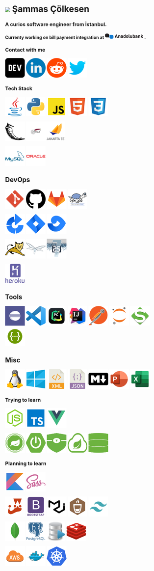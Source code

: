 # <img src="https://media.giphy.com/media/12oufCB0MyZ1Go/giphy.gif" width="50">  Şammas Çölkesen 

### A curios software engineer from İstanbul.

#### Currenty working on bill payment integration at <a href="https://www.anadolubank.com.tr"><img src="./anadolubank.svg" width="125"></a> .

### Contact with me

<a href="https://dev.to/kavanozkafa"><img src="icon/contact/dev_to.png" width="64" height = "64"></a>  <a href="https://www.linkedin.com/in/sammascolkesen/"><img alt="LinkedIn" src="icon/contact/linkedin.png" width="64" height = "64"/></a>  <a href="https://www.reddit.com/user/sammascolkesen"><img alt="Reddit" src="icon/contact/reddit.png" width="64" height = "64 "/></a>   <a href="https://twitter.com/colkesensammas"><img alt="twitter"  src="./icon/contact/twitter.png" width="64" height = "64" /></a>



### Tech Stack



<a href="https://www.java.com/tr/"><img alt="java"  src="./icon/language/java.png" width="64" height = "64"></a> <a href="https://www.python.org/"><img alt="python"  src="./icon/language/python.png" width="64" height = "64"></a>
<a href="https://www.javascript.com/"><img alt="javascript"  src="./icon/language/js.png" width="64" height = "64"></a> <a href="https://html.com/"><img alt="html"  src="./icon/language/html.png" width="64" height = "64"></a> <a href="https://developer.mozilla.org/en-US/docs/Web/CSS"><img alt="css"  src="./icon/language/css.png" width="64" height = "64"></a>

 
<a href="https://flask.palletsprojects.com/en/2.0.x/"><img alt="flask"  src="./icon/framework/flask.png" width="64" height = "64"></a> <a href="https://axis.apache.org/"><img alt="axis"  src="./icon/framework/axis.png" width="64" height = "64"></a><a href="https://jakarta.ee/"><img alt="jakarta"  src="./icon/framework/jakarta.png" width="64" height = "64"></a>


<a href="https://www.mysql.com/"><img alt="mysql"  src="./icon/db/mysql.png" width="64" height = "64"></a>  <a href="https://www.oracle.com/tr"><img alt="oracle"  src="./icon/db/oracle.png" width="64" height = "64"></a>


## DevOps
 

<a href=""><img alt="git"  src="./icon/devops/git.png" width="64" height = "64"></a> <a href=""><img alt="github"  src="./icon/devops/github.png" width="64" height = "64"></a> <a href=""><img alt="gitlab"  src="./icon/devops/gitlab.png" width="64" height = "64"></a> <a href=""><img alt="svn"  src="./icon/devops/svn.png" width="64" height = "64"></a> 
 


<a href="https://www.atlassian.com/software/bamboo"><img alt="bamboo"  src="./icon/devops/bamboo.png" width="64" height = "64"></a> <a href="https://www.atlassian.com/software/jira"><img alt="jira"  src="./icon/devops/jira.png" width="64" height = "64"></a> <a href="https://www.atlassian.com/software/fisheye"><img alt="fisheye"  src="./icon/devops/fisheye.png" width="64" height = "64"></a>


<a href="http://tomcat.apache.org/"><img alt="tomcat"  src="./icon/devops/tomcat.png" width="64" height = "64"></a> <a href="https://www.wildfly.org/"><img alt="wildfly"  src="./icon/devops/wildfly.png" width="64" height = "64"></a> <a href="https://docs.jboss.org/author/display/AS71/Documentation.html"><img alt="jboss"  src="./icon/devops/jboss7.png" width="64" height = "64"></a>

<a href="https://www.heroku.com/about"><img alt="heroku"  src="./icon/devops/heroku.png" width="64" height = "64"></a>



## Tools


<a href="https://www.eclipse.org/"><img alt="Eclipse"  src="./icon/ide/eclipse.png" width="64" height = "64"></a> <a href="https://code.visualstudio.com/"><img alt="VS Code"  src="./icon/ide/vscode.png" width="64" height = "64"></a> <a href="https://www.jetbrains.com/pycharm/"><img alt="Pycharm"  src="./icon/ide/pycharm.png" width="64" height = "64"></a> <a href="https://www.jetbrains.com/idea/"><img alt="Intellij"  src="./icon/ide/intellij.png" width="64" height = "64"></a> <a href="https://www.postman.com/"><img alt="Postman"  src="./icon/tools/postman.png" width="64" height = "64"></a> <a href="https://jupyter.org/"><img alt="Jupyter"  src="./icon/tools/jupyter.png" width="64" height = "64"></a> <a href="https://www.soapui.org/"><img alt="SoapUI"  src="./icon/tools/soapui.png" width="64" height = "64"></a> <a href="https://swagger.io/"><img alt="Swagger"  src="./icon/tools/swagger.png" width="64" height = "64"></a>

## Misc


<a href="https://www.linux.org/"><img alt="Linux"  src="./icon/tech/linux.png" width="64" height = "64"></a> <a href="https://www.microsoft.com/tr-tr/windows"><img alt="Windows"  src="./icon/tech/win10.png" width="64" height = "64"></a> <a href="https://www.xml.com/"><img alt="xml"  src="./icon/tech/xml.png" width="64" height = "64"></a> <a href="https://www.json.org/json-en.html"><img alt="json"  src="./icon/tech/json.png" width="64" height = "64"></a> <a href="https://www.markdownguide.org/"><img alt="Markdown"  src="./icon/tech/markdown.png" width="64" height = "64"></a> <a href="https://www.office.com/launch/powerpoint"><img alt="Powerpoint"  src="./icon/tech/powerpoint.png" width="64" height = "64"></a> <a href="https://www.office.com/launch/excel"><img alt="Excel"  src="./icon/tech/excel.png" width="64" height = "64"></a>




### Trying to learn

<a href="https://nodejs.org/en/"><img alt="node"  src="./icon/framework/node.png" width="64" height = "64"></a>  <a href="https://www.typescriptlang.org/"><img alt="typescript"  src="./icon/framework/typescript.png" width="64" height = "64"></a> <a href="https://vuejs.org/"><img alt="vue"  src="./icon/framework/vue.png" width="64" height = "64"></a>


<a href="https://spring.io/"><img alt="spring"  src="./icon/framework/spring-framework.svg" width="64" height = "64"></a> <a href="https://spring.io/projects"><img alt="spring-boot"  src="./icon/framework/spring-boot.svg" width="64" height = "64"></a> <a href="https://spring.io/projects"><img alt="spring-security"  src="./icon/framework/security.svg" width="64" height = "64"></a> <a href="https://spring.io/projects"><img alt="spring-cloud"  src="./icon/framework/spring-cloud.svg" width="64" height = "64"></a> <a href="https://spring.io/projects"><img alt="spring-data"  src="./icon/framework/spring-data.svg" width="64" height = "64"></a>

### Planning to learn

<a href="https://kotlinlang.org/"><img alt="kotlin"  src="./icon/language/kotlin.png" width="64" height = "64"></a> <a href="https://sass-lang.com/"><img alt="sass"  src="./icon/language/sass.png" width="64" height = "64"></a>

<a href="https://jestjs.io/"><img alt="jest"  src="./icon/framework/jest.png" width="64" height = "64"></a> <a href="https://getbootstrap.com/"><img alt="bootstrap"  src="./icon/framework/bootstrap.png" width="64" height = "64"></a> <a href="https://material-ui.com/"><img alt="material_ui"  src="./icon/framework/material_ui.png" width="64" height = "64"></a> <a href="https://mochajs.org/"><img alt="mocha"  src="./icon/framework/mocha.png" width="64" height = "64"></a> <a href="https://tailwindcss.com/"><img alt="tailwind"  src="./icon/framework/tailwind.png" width="64" height = "64"></a>

<a href="https://www.mongodb.com/"><img alt="mongodb"  src="./icon//db/mongodb.png" width="64" height = "64"></a> <a href="https://www.postgresql.org/"><img alt="postgresql"  src="./icon/db/postgresql.png" width="64" height = "64"></a><a href="https://www.microsoft.com/tr-tr/sql-server"><img alt="sqlserver"  src="./icon/db/sql.png" width="64" height = "64"></a> <a href="https://redis.io/"><img alt="redis"  src="./icon/db/redis.png" width="64" height = "64"></a>


<a href="https://aws.amazon.com/tr/"><img alt="aws"  src="./icon/devops/aws.png" width="64" height = "64"></a> <a href="https://www.docker.com/"><img alt="docker"  src="./icon/devops/docker.png" width="64" height = "64"></a> <a href="https://kubernetes.io/"><img alt="kubernetes"  src="./icon/devops/kubernetes.png" width="64" height = "64"></a>

